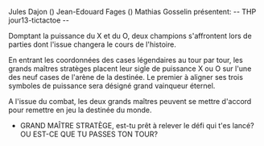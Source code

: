 Jules Dajon () Jean-Edouard Fages () Mathias Gosselin présentent: 
-- THP jour13-tictactoe --

Domptant la puissance du X et du O, deux champions s'affrontent lors de parties dont l'issue changera le cours de l'histoire.

En entrant les coordonnées des cases légendaires au tour par tour, les grands maîtres stratèges placent leur sigle de puissance X ou O sur l'une des neuf cases de l'arène de la destinée. Le premier à aligner ses trois symboles de puissance sera désigné grand vainqueur éternel.

A l'issue du combat, les deux grands maîtres peuvent se mettre d'accord pour remettre en jeu la destinée du monde.

- GRAND MAÎTRE STRATÈGE, est-tu prêt à relever le défi qui t'es lancé? OU EST-CE QUE TU PASSES TON TOUR?
